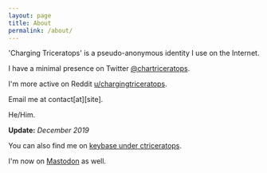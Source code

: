 ```yaml
---
layout: page
title: About
permalink: /about/
---
```


'Charging Triceratops' is a pseudo-anonymous identity I use on the Internet.

I have a minimal presence on Twitter [@chartriceratops](https://twitter.com/chartriceratops).

I'm more active on Reddit [u/chargingtriceratops](https://old.reddit.com/user/chargingtriceratops).

Email me at contact[at][site].

He/Him.

**Update:** *December 2019*

You can also find me on [keybase under ctriceratops](https://keybase.io/ctriceratops).

I'm now on <a rel="me noopener" href="https://mastodon.social/@chargingtriceratops" target="_blank">Mastodon</a> as well.
